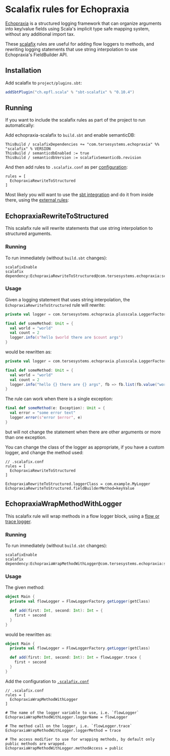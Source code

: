 # Scalafix rules for Echopraxia

[Echopraxia](https://github.com/tersesystems/echopraxia-plusscala) is a structured logging framework that can organize arguments into key/value fields using Scala's implicit type safe mapping system, without any additional import tax.

These [scalafix](https://scalacenter.github.io/scalafix/) rules are useful for adding flow loggers to methods, and rewriting logging statements that use string interpolation to use Echopraxia's FieldBuilder API.

## Installation

Add scalafix to `project/plugins.sbt`:

```scala
addSbtPlugin("ch.epfl.scala" % "sbt-scalafix" % "0.10.4")
```

## Running

If you want to include the scalafix rules as part of the project to run automatically:

Add echopraxia-scalafix to `build.sbt` and enable semanticDB:

```
ThisBuild / scalafixDependencies += "com.tersesystems.echopraxia" %% "scalafix" % VERSION
ThisBuild / semanticdbEnabled := true
ThisBuild / semanticdbVersion := scalafixSemanticdb.revision
```

And then add rules to `.scalafix.conf` as per [configuration](https://scalacenter.github.io/scalafix/docs/users/configuration.html):

```hocon
rules = [
  EchopraxiaRewriteToStructured
]
```

Most likely you will want to use the [sbt integration](https://scalacenter.github.io/scalafix/docs/users/installation.html) and do it from inside there, using the [external rules](https://scalacenter.github.io/scalafix/docs/rules/external-rules.html):

## EchopraxiaRewriteToStructured

This scalafix rule will rewrite statements that use string interpolation to structured arguments.

### Running

To run immediately (without `build.sbt` changes):

```
scalafixEnable
scalafix dependency:EchopraxiaRewriteToStructured@com.tersesystems.echopraxia:scalafix:$VERSION
```

### Usage

Given a logging statement that uses string interpolation, the `EchopraxiaRewriteToStructured` rule will rewrite:

```scala
private val logger = com.tersesystems.echopraxia.plusscala.LoggerFactory.getLogger

final def someMethod: Unit = {
  val world = "world"
  val count = 2
  logger.info(s"hello $world there are $count args")
}
```

would be rewritten as:

```scala
private val logger = com.tersesystems.echopraxia.plusscala.LoggerFactory.getLogger

final def someMethod: Unit = {
  val world = "world"
  val count = 2
  logger.info("hello {} there are {} args", fb => fb.list(fb.value("world", world), fb.value("count", count)))
}
```

The rule can work when there is a single exception:

```scala
final def someMethod(e: Exception): Unit = {
  val error = "some error text"
  logger.error(s"error $error", e)
}
```

but will not change the statement when there are other arguments or more than one exception.

You can change the class of the logger as appropriate, if you have a custom logger, and change the method used:

```
// .scalafix.conf
rules = [
  EchopraxiaRewriteToStructured
]

EchopraxiaRewriteToStructured.loggerClass = com.example.MyLogger
EchopraxiaRewriteToStructured.fieldBuilderMethod=keyValue
```

## EchopraxiaWrapMethodWithLogger

This scalafix rule will wrap methods in a flow logger block, using a [flow or trace logger](https://github.com/tersesystems/echopraxia-plusscala#trace-and-flow-loggers).

### Running

To run immediately (without `build.sbt` changes):

```
scalafixEnable
scalafix dependency:EchopraxiaWrapMethodWithLogger@com.tersesystems.echopraxia:scalafix:VERSION
```

### Usage

The given method:

```scala
object Main {
  private val flowLogger = FlowLoggerFactory.getLogger(getClass)

  def add(first: Int, second: Int): Int = {
    first + second
  }
}
```

would be rewritten as:

```scala
object Main {
  private val flowLogger = FlowLoggerFactory.getLogger(getClass)

  def add(first: Int, second: Int): Int = flowLogger.trace {
    first + second
  }
}
```

Add the configuration to [`.scalafix.conf`](https://scalacenter.github.io/scalafix/docs/users/configuration.html)

```
// .scalafix.conf
rules = [
  EchopraxiaWrapMethodWithLogger
]

# The name of the logger variable to use, i.e. `flowLogger`
EchopraxiaWrapMethodWithLogger.loggerName = flowLogger

# The method call on the logger, i.e. `flowLogger.trace`
EchopraxiaWrapMethodWithLogger.loggerMethod = trace

# The access modifier to use for wrapping methods, by default only public methods are wrapped.
EchopraxiaWrapMethodWithLogger.methodAccess = public
```
